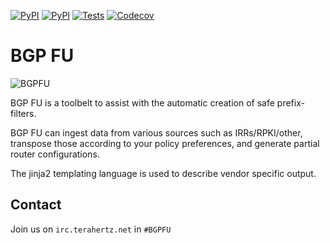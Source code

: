 
[![PyPI](https://img.shields.io/pypi/v/bgpfu.svg?maxAge=60)](https://pypi.python.org/pypi/bgpfu)
[![PyPI](https://img.shields.io/pypi/pyversions/bgpfu.svg?maxAge=600)](https://pypi.python.org/pypi/bgpfu)
[![Tests](https://github.com/20c/bgpfu/workflows/tests/badge.svg)](https://github.com/20c/bgpfu)
[![Codecov](https://img.shields.io/codecov/c/github/20c/bgpfu/master.svg?maxAge=60)](https://codecov.io/github/20c/bgpfu)


# BGP FU

![BGPFU](/../gh-pages/images/BGP-FU-Logo-RGB-resized.png?raw=true)

BGP FU is a toolbelt to assist with the automatic creation of safe prefix-filters.

BGP FU can ingest data from various sources such as IRRs/RPKI/other, transpose those
according to your policy preferences, and generate partial router configurations.

The jinja2 templating language is used to describe vendor specific output.

## Contact

Join us on `irc.terahertz.net` in `#BGPFU`
